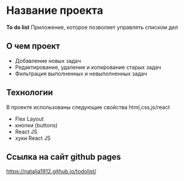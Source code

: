 # Название проекта
**To do list**
Приложение, которое позволяет управлять списком дел

## О чем проект
 * Добавление новых задач 
 * Редактирование, удаление и копирование старых задач
 * Фильтрация выполненных и невыполненных задач


## Технологии
В проекте использованы следующие свойства html,css,js/react
 * Flex Layout
 * кнопки (buttons)
 * React JS
 * хуки React JS

## Ссылка на сайт github pages 
https://natalja1912.github.io/todolist/


